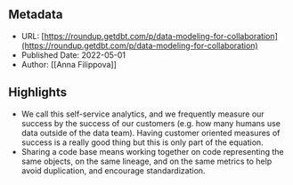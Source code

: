 ## Metadata
* URL: [https://roundup.getdbt.com/p/data-modeling-for-collaboration](https://roundup.getdbt.com/p/data-modeling-for-collaboration)
* Published Date: 2022-05-01
* Author: [[Anna Filippova]]

## Highlights
* We call this self-service analytics, and we frequently measure our success by the success of our customers (e.g. how many humans use data outside of the data team). Having customer oriented measures of success is a really good thing but this is only part of the equation.
* Sharing a code base means working together on code representing the same objects, on the same lineage, and on the same metrics to help avoid duplication, and encourage standardization.